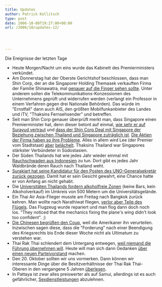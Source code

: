 ```yaml
---
title: Updates
author: Patrick Kollitsch
type: post
date: 2006-10-08T19:27:00+00:00
url: /2006/10/updates-12/




---
```

Die Ereignisse der letzten Tage

  * Heute Morgen/Nacht um eins wurde das Kabinett des Premierministers verk&uuml;ndet.
  * Am Donnerstag hat der Oberste Gerichtshof beschlossen, dass man Shin Corp, der an die Singaporer Holding Themasek verkauften Firma der Familie Shinawatra, mal [genauer auf die Finger sehen sollte][1]. Unter anderem sollen die Telekommunikations-Konzessionen des Unternehmens gepr&uuml;ft und widerrufen werden (verlangt ein Professor in einem Verfahren gegen drei Nationale Beh&ouml;rden). Das w&uuml;rde im "Ernstfall" dann auch <span class="caps">AIS</span>, den gr&ouml;&szlig;ten Mobilfunkanbieter des Landes und iTV, "Thaksins Fernsehsender" und betreffen.
  * Seit man Shin Corp genauer &uuml;berpr&uuml;ft merkt man, dass Singapore einen Premierminister hat, denn dieser betont auf einmal, [wie sehr er auf Surayud vertraut][2] und [dass der Shin Corp Deal mit Singapore der Beziehung zwischen Thailand und Singapore zutr&auml;glich ist][3]. [Die Aktien der Firma haben so ihre Probleme][4]. Alles in allem wird Lee (der Premier vom Stadtstaat) [aber][5] [bel&auml;chelt][6]. Thaksins Thailand war Singapores st&auml;rkster Verb&uuml;ndeter in S&uuml;dostasien.
  * Der S&uuml;den Thailands hat wie jedes Jahr wieder einmal mit [Rauchschwaden aus Indonesien][7] zu tun. Dort gibt es jedes Jahr Waldbr&auml;nde deren Rauch nach Thailand weht.
  * [Surakiart hat seine Kandidatur f&uuml;r den Posten des UNO-Generalsekret&auml;r zur&uuml;ck gezogen][8]. Damit hat er sein Gesicht gewahrt, eine Chance hatte er von Anfang an nicht gehabt.
  * Die [Universit&auml;ten Thailands fordern alkoholfreie Zonen][9] (keine Bars, kein Alkoholverkauf) im Umkreis von 500 Metern um die Universit&auml;tsgel&auml;nde.
  * Ein Thai Air Asia-Flieger musste am Freitag nach Bangkok zur&uuml;ck kehren. Man wollte nach Narathiwat fliegen, [verlor aber Teile des Fl&uuml;gels][10]. Das Flugzeug wurde repariert und man flog dann doch noch los. "They noticed that the mechanics fixing the plane's wing didn't look too confident". ;)
  * [Die Chinesen begr&uuml;&szlig;en den Coup][11], weil die Amerikaner ihn verurteilen. Inzwischen sagen diese, dass die "Forderung" nach einer Beendigung des Kriegsrechts bis Ende dieser Woche nicht als Ultimatum zu verstehen war.
  * Thai Rak Thai schlendert dem Untergang entwegen, [weil niemand die F&uuml;hrung &uuml;bernehmen will][12]. Heute will man sich dann Gedanken [&uuml;ber einen neuen Parteivorstand][13] machen.
  * Den 20. Oktober sollten wir uns vormerken. Dann k&ouml;nnen wir interessante Dinge &uuml;ber die Besitzverh&auml;ltnisse der Thai Rak Thai-Oberen in den vergangene 5 Jahren [&uuml;berlesen][14].
  * In Pattaya ist zwar alles preiswerter als auf Samui, allerdings ist es auch gef&auml;hrlicher, [Sexdienstleistungen][15] abzulehnen.

 [1]: http://www.asiamedia.ucla.edu/article.asp?parentid=54633
 [2]: http://www.nationmultimedia.com/2006/10/07/headlines/headlines_30015630.php
 [3]: http://www.nationmultimedia.com/2006/10/07/headlines/headlines_30015626.php
 [4]: http://www.nationmultimedia.com/2006/10/07/headlines/headlines_30015629.php
 [5]: http://www.nationmultimedia.com/2006/10/08/regional/regional_30015664.php
 [6]: http://www.nationmultimedia.com/2006/10/08/opinion/opinion_30015656.php
 [7]: http://etna.mcot.net/query.php?nid=25259
 [8]: http://www.nationmultimedia.com/2006/10/05/headlines/headlines_30015455.php
 [9]: http://www.nationmultimedia.com/2006/10/07/national/national_30015613.php
 [10]: http://www.nationmultimedia.com/2006/10/07/headlines/headlines_30015648.php
 [11]: http://www.nationmultimedia.com/2006/10/05/headlines/headlines_30015433.php
 [12]: http://www.nationmultimedia.com/2006/10/04/headlines/headlines_30015380.php
 [13]: http://www.nationmultimedia.com/breakingnews/read.php?newsid=30015640
 [14]: http://www.nationmultimedia.com/breakingnews/read.php?newsid=30015567
 [15]: http://www.nationmultimedia.com/breakingnews/read.php?newsid=30015636